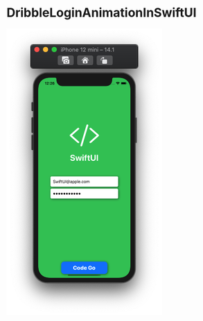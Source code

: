 # DribbleLoginAnimationInSwiftUI

![](https://github.com/ram4ik/DribbleLoginAnimationInSwiftUI/blob/main/DribbleLoginAnimationInSwiftUI/Assets.xcassets/Screenshot%202020-10-26%20at%2012.26.01.imageset/Screenshot%202020-10-26%20at%2012.26.01.png)
